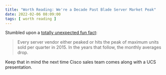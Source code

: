 ```yaml
---
title: "Worth Reading: We're a Decade Past Blade Server Market Peak"
date: 2022-02-06 08:09:00
tags: [ worth reading ]
---
```

Stumbled upon a [totally unexpected fun fact](http://www.bladesmadesimple.com/2022/01/are-vendors-getting-out-of-the-blade-server-market/):

> Every server vendor either peaked or hits the peak of maximum units sold per quarter in 2015. In the years that follow, the monthly averages drop.

Keep that in mind the next time Cisco sales team comes along with a UCS presentation.
